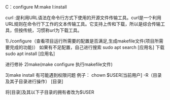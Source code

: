 C：configure
M:make
I:install

curl :是利用URL语法在命令行方式下使用的开源文件传输工具。curl是一个利用URL规则在命令行下工作的文本传输工具。它支持上传和下载，所以是综合传输工具，但按传统，习惯称url为下载工具。


1)./configure（查看项目运行所需要的配置是否满足,生成makefile文件(项目所需要完成的功能)）
如果有不足配置，自己进行搜索
sudo apt search [应用名]
下载sudo apt install [应用名]

进行修补
2)make(make configure 执行makefile文件)

3)make install
有可能遇到权限问题
例子：
chown $USER[当前用户] -R（目录及其子目录进行操作） [目录]

将[目录]及其以下子目录的拥有者改为$USER



